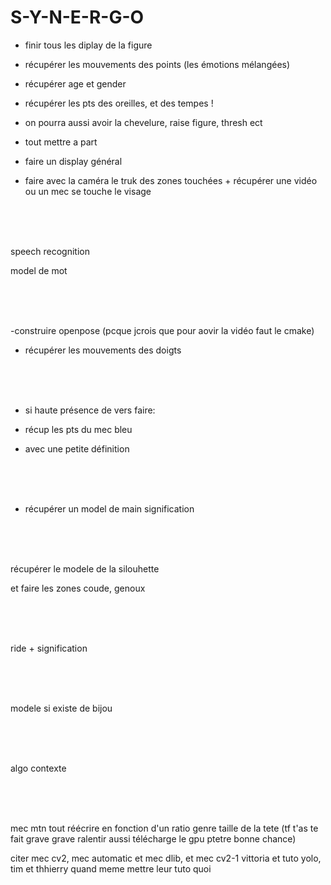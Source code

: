 # S-Y-N-E-R-G-O



- finir tous les diplay de la figure

- récupérer les mouvements des points (les émotions mélangées)

- récupérer age et gender

- récupérer les pts des oreilles, et des tempes ! 

- on pourra aussi avoir la chevelure, raise figure, thresh ect

- tout mettre a part

- faire un display général

- faire avec la caméra le truk des zones touchées + récupérer une vidéo ou un mec se touche le visage

<br><br><br>

speech recognition

model de mot 

<br><br><br>

-construire openpose (pcque jcrois que pour aovir la vidéo faut le cmake)

- récupérer les mouvements des doigts

<br><br><br>



- si haute présence de vers faire:

- récup les pts du mec bleu

- avec une petite définition




<br><br><br>

- récupérer un model de main signification



<br><br><br>

récupérer le modele de la silouhette

et faire les zones coude, genoux

<br><br><br>





ride + signification

<br><br><br>

modele si existe de bijou

<br><br><br>

algo contexte

<br><br><br>

mec mtn tout réécrire en fonction d'un ratio genre taille de la tete (tf t'as te fait grave grave ralentir aussi télécharge le gpu ptetre bonne chance)

citer mec cv2, mec automatic et mec dlib, et mec cv2-1 vittoria et tuto yolo, tim et thhierry quand meme mettre leur tuto quoi
